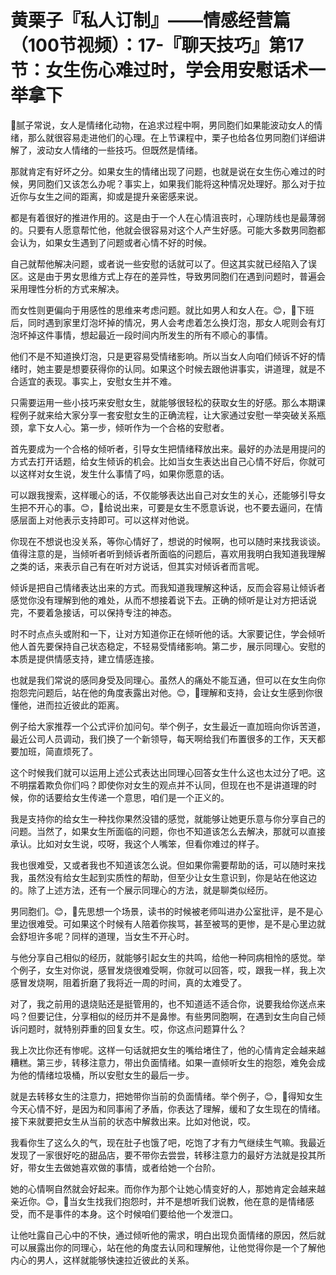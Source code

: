 # 黄栗子『私人订制』——情感经营篇（100节视频）：17-『聊天技巧』第17节：女生伤心难过时，学会用安慰话术一举拿下

🎼腻子常说，女人是情绪化动物，在追求过程中啊，男同胞们如果能波动女人的情绪，那么就很容易走进他们的心理。在上节课程中，栗子也给各位男同胞们详细讲解了，波动女人情绪的一些技巧。但既然是情绪。

那就肯定有好坏之分。如果女生的情绪出现了问题，也就是说在女生伤心难过的时候，男同胞们又该怎么办呢？事实上，如果我们能将这种情况处理好。那么对于拉近你与女生之间的距离，抑或是提升亲密感来说。

都是有着很好的推进作用的。这是由于一个人在心情沮丧时，心理防线也是最薄弱的。只要有人愿意帮忙他，他就会很容易对这个人产生好感。可能大多数男同胞都会认为，如果女生遇到了问题或者心情不好的时候。

自己就帮他解决问题，或者说一些安慰的话就可以了。但这其实就已经陷入了误区。这是由于男女思维方式上存在的差异性，导致男同胞们在遇到问题时，普遍会采用理性分析的方式来解决。

而女性则更偏向于用感性的思维来考虑问题。就比如男人和女人在。😊，🎼下班后，同时遇到家里灯泡坏掉的情况，男人会考虑着怎么换灯泡，那女人呢则会有灯泡坏掉这件事情，想起最近一段时间内所发生的所有不顺心的事情。

他们不是不知道换灯泡，只是更容易受情绪影响。所以当女人向咱们倾诉不好的情绪时，她主要是想要获得你的认同。如果这个时候去跟他讲事实，讲道理，就是不合适宜的表现。事实上，安慰女生并不难。

只需要运用一些小技巧来安慰女生，就能够很轻松的获取女生的好感。那么本期课程例子就来给大家分享一套安慰女生的正确流程，让大家通过安慰一举突破关系瓶颈，拿下女人心。第一步，倾听作为一个合格的安慰者。

首先要成为一个合格的倾听者，引导女生把情绪释放出来。最好的办法是用提问的方式去打开话题，给女生倾诉的机会。比如当女生表达出自己心情不好后，你就可以这样对女生说，发生什么事情了吗，如果你愿意的话。

可以跟我搜索，这样暖心的话，不仅能够表达出自己对女生的关心，还能够引导女生把不开心的事。😊，🎼给说出来，可要是女生不愿意诉说，也不要去逼问，在情感层面上对他表示支持即可。可以这样对他说。

你现在不想说也没关系，等你心情好了，想说的时候啊，也可以随时来找我谈谈。值得注意的是，当倾听者听到倾诉者所面临的问题后，喜欢用我明白我知道我理解之类的话，来表示自己有在听对方说话，但其实对倾诉者而言呢。

倾诉是把自己情绪表达出来的方式。而我知道我理解这种话，反而会容易让倾诉者感觉你没有理解到他的难处，从而不想接着说下去。正确的倾听是让对方把话说完，不要着急接话，可以保持专注的神态。

时不时点点头或附和一下，让对方知道你正在倾听他的话。大家要记住，学会倾听他人首先要保持自己状态稳定，不轻易受情绪影响。第二步，展示同理心。安慰的本质是提供情感支持，建立情感连接。

也就是我们常说的感同身受及同理心。虽然人的痛处不能互通，但可以在女生向你抱怨完问题后，站在他的角度表露出对他。😊，🎼理解和支持，会让女生感到你很懂他，进而拉近彼此的距离。

例子给大家推荐一个公式评价加问句。举个例子，女生最近一直加班向你诉苦道，最近公司人员调动，我们换了一个新领导，每天啊给我们布置很多的工作，天天都要加班，简直烦死了。

这个时候我们就可以运用上述公式表达出同理心回答女生什么这也太过分了吧。这不明摆着欺负你们吗？即使你对女生的观点并不认同，但现在也不是讲道理的时候，你的话要给女生传递一个意思，咱们是一个正义的。

我是支持你的给女生一种找你果然没错的感觉，就能够让她更乐意与你分享自己的问题。当然了，如果女生所面临的问题，你也不知道该怎么去解决，那就可以直接承认。比如对女生说，哎呀，我这个人嘴笨，但看你难过的样子。

我也很难受，又或者我也不知道该怎么说。但如果你需要帮助的话，可以随时来找我，虽然没有给女生起到实质性的帮助，但至少让女生意识到，你是站在他这边的。除了上述方法，还有一个展示同理心的方法，就是聊类似经历。

男同胞们。😊，🎼先思想一个场景，读书的时候被老师叫进办公室批评，是不是心里边很难受。可如果这个时候有人陪着你挨骂，甚至被骂的更惨，是不是心里边就会舒坦许多呢？同样的道理，当女生不开心时。

与他分享自己相似的经历，就能够引起女生的共鸣，给他一种同病相怜的感觉。举个例子，女生对你说，感冒发烧很难受啊，你就可以回答，哎，跟我一样，我上次感冒发烧啊，阻着折磨了我将近一周的时间，真的太难受了。

对了，我之前用的退烧贴还是挺管用的，也不知道适不适合你，说要我给你送点来吗？但要记住，分享相似的经历并不是鼻惨。有些男同胞啊，在遇到女生向自己倾诉问题时，就特别莽重的回复女生。哎，你这点问题算什么？

我上次比你还有惨呢。这样一句话就把女生的嘴给堵住了，他的心情肯定会越来越糟糕。第三步，转移注意力，带出负面情绪。如果一直倾听女生的抱怨，难免会成为他的情绪垃圾桶，所以安慰女生的最后一步。

就是去转移女生的注意力，把她带你当前的负面情绪。举个例子，😊，🎼得知女生今天心情不好，是因为和同事闹了矛盾，你表达了理解，缓和了女生现在的情绪。接下来就要把女生从当前的状态中解救出来。比如对他说，哎。

我看你生了这么久的气，现在肚子也饿了吧，吃饱了才有力气继续生气嘛。我最近发现了一家很好吃的甜品店，要不带你去尝尝，转移注意力的最好方法就是投其所好，带女生去做她喜欢做的事情，或者给她一个台阶。

她的心情啊自然就会好起来。而你作为那个让她心情变好的人，那她肯定会越来越亲近你。😊，🎼当女生找我们抱怨时，并不是想听我们说教，他在意的是情绪感受，而不是事件的本身。这个时候咱们要给他一个发泄口。

让他吐露自己心中的不快，通过倾听他的需求，明白出现负面情绪的原因，然后就可以展露出你的同理心，站在他的角度去认同和理解他，让他觉得你是一个了解他内心的男人，这样就能够快速拉近彼此的关系。

